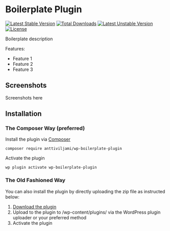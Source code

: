 # Boilerplate Plugin
[![Latest Stable Version](https://poser.pugx.org/anttiviljami/wp-boilerplate-plugin/v/stable)](https://packagist.org/packages/anttiviljami/wp-boilerplate-plugin) [![Total Downloads](https://poser.pugx.org/anttiviljami/wp-boilerplate-plugin/downloads)](https://packagist.org/packages/anttiviljami/wp-boilerplate-plugin) [![Latest Unstable Version](https://poser.pugx.org/anttiviljami/wp-boilerplate-plugin/v/unstable)](https://packagist.org/packages/anttiviljami/wp-boilerplate-plugin) [![License](https://poser.pugx.org/anttiviljami/wp-boilerplate-plugin/license)](https://packagist.org/packages/anttiviljami/wp-boilerplate-plugin)

Boilerplate description

Features:
- Feature 1
- Feature 2
- Feature 3

## Screenshots

Screenshots here

## Installation

### The Composer Way (preferred)

Install the plugin via [Composer](https://getcomposer.org/)
```
composer require anttiviljami/wp-boilerplate-plugin
```

Activate the plugin
```
wp plugin activate wp-boilerplate-plugin
```

### The Old Fashioned Way

You can also install the plugin by directly uploading the zip file as instructed below:

1. [Download the plugin](archive/master.zip)
2. Upload to the plugin to /wp-content/plugins/ via the WordPress plugin uploader or your preferred method
3. Activate the plugin

